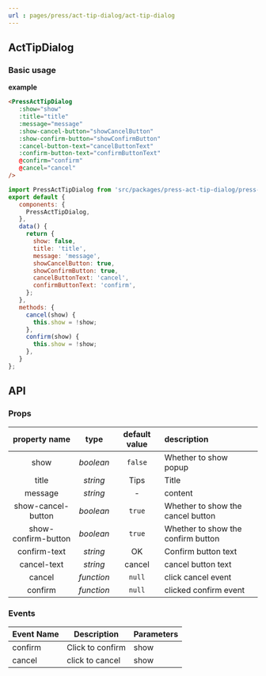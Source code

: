 ```yaml
---
url : pages/press/act-tip-dialog/act-tip-dialog
---
```


## ActTipDialog 

### Basic usage

**example**

```html
<PressActTipDialog
   :show="show"
   :title="title"
   :message="message"
   :show-cancel-button="showCancelButton"
   :show-confirm-button="showConfirmButton"
   :cancel-button-text="cancelButtonText"
   :confirm-button-text="confirmButtonText"
   @confirm="confirm"
   @cancel="cancel"
/>
```

```js
import PressActTipDialog from 'src/packages/press-act-tip-dialog/press-act-tip-dialog.vue';
export default {
   components: {
     PressActTipDialog,
   },
   data() {
     return {
       show: false,
       title: 'title',
       message: 'message',
       showCancelButton: true,
       showConfirmButton: true,
       cancelButtonText: 'cancel',
       confirmButtonText: 'confirm',
     };
   },
   methods: {
     cancel(show) {
       this.show = !show;
     },
     confirm(show) {
       this.show = !show;
     },
   }
};
```

## API

### Props

|    property name    |    type    | default value | description                        |
| :-----------------: | :--------: | :-----------: | :--------------------------------- |
|        show         | _boolean_  |    `false`    | Whether to show popup              |
|        title        |  _string_  |     Tips      | Title                              |
|       message       |  _string_  |       -       | content                            |
| show-cancel-button  | _boolean_  |    `true`     | Whether to show the cancel button  |
| show-confirm-button | _boolean_  |    `true`     | Whether to show the confirm button |
|    confirm-text     |  _string_  |      OK       | Confirm button text                |
|     cancel-text     |  _string_  |    cancel     | cancel button text                 |
|       cancel        | _function_ |    `null`     | click cancel event                 |
|       confirm       | _function_ |    `null`     | clicked confirm event              |



### Events

| Event Name | Description      | Parameters |
| ---------- | ---------------- | ---------- |
| confirm    | Click to confirm | show       |
| cancel     | click to cancel  | show       |